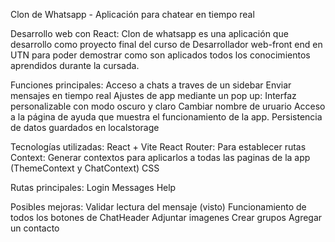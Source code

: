 Clon de Whatsapp - Aplicación para chatear en tiempo real

Desarrollo web con React:
Clon de whatsapp es una aplicación que desarrollo como proyecto final del curso de Desarrollador web-front end en UTN para poder demostrar como son aplicados todos los conocimientos aprendidos durante la cursada.

Funciones principales:
Acceso a chats a traves de un sidebar
Enviar mensajes en tiempo real
Ajustes de app mediante un pop up:
  Interfaz personalizable con modo oscuro y claro
  Cambiar nombre de uruario
Acceso a la página de ayuda que muestra el funcionamiento de la app.
Persistencia de datos guardados en localstorage

Tecnologías utilizadas:
React + Vite
React Router: Para establecer rutas
Context: Generar contextos para aplicarlos a todas las paginas de la app (ThemeContext y ChatContext)
CSS 

Rutas principales:
Login
Messages
Help

Posibles mejoras:
Validar lectura del mensaje (visto)
Funcionamiento de todos los botones de ChatHeader
Adjuntar imagenes
Crear grupos
Agregar un contacto
